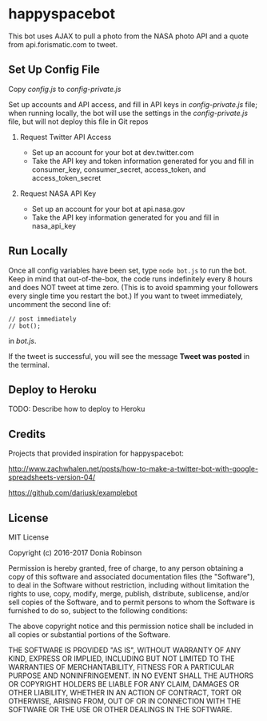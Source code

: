 # happyspacebot

This bot uses AJAX to pull a photo from the NASA photo API and a quote from api.forismatic.com to tweet.

## Set Up Config File

Copy *config.js* to *config-private.js*

Set up accounts and API access, and fill in API keys in *config-private.js* file; when running locally, the bot will use the settings in the *config-private.js* file, but will not deploy this file in Git repos

1. Request Twitter API Access
    * Set up an account for your bot at dev.twitter.com
    * Take the API key and token information generated for you and fill in consumer_key, consumer_secret, access_token, and access_token_secret

2. Request NASA API Key
    * Set up an account for your bot at api.nasa.gov
    * Take the API key information generated for you and fill in nasa_api_key

## Run Locally

Once all config variables have been set, type `node bot.js` to run the bot.  Keep in mind that out-of-the-box, the code runs indefinitely every 8 hours and does NOT tweet at time zero.  (This is to avoid spamming your followers every single time you restart the bot.)  If you want to tweet immediately, uncomment the second line of:
```
// post immediately
// bot();
```

in *bot.js*.

If the tweet is successful, you will see the message **Tweet was posted** in the terminal.

## Deploy to Heroku

TODO: Describe how to deploy to Heroku

## Credits

Projects that provided inspiration for happyspacebot:

http://www.zachwhalen.net/posts/how-to-make-a-twitter-bot-with-google-spreadsheets-version-04/

https://github.com/dariusk/examplebot

## License

MIT License

Copyright (c) 2016-2017 Donia Robinson

Permission is hereby granted, free of charge, to any person obtaining a copy of this software and associated documentation files (the "Software"), to deal in the Software without restriction, including without limitation the rights to use, copy, modify, merge, publish, distribute, sublicense, and/or sell copies of the Software, and to permit persons to whom the Software is furnished to do so, subject to the following conditions:

The above copyright notice and this permission notice shall be included in all copies or substantial portions of the Software.

THE SOFTWARE IS PROVIDED "AS IS", WITHOUT WARRANTY OF ANY KIND, EXPRESS OR IMPLIED, INCLUDING BUT NOT LIMITED TO THE WARRANTIES OF MERCHANTABILITY, FITNESS FOR A PARTICULAR PURPOSE AND NONINFRINGEMENT. IN NO EVENT SHALL THE AUTHORS OR COPYRIGHT HOLDERS BE LIABLE FOR ANY CLAIM, DAMAGES OR OTHER LIABILITY, WHETHER IN AN ACTION OF CONTRACT, TORT OR OTHERWISE, ARISING FROM, OUT OF OR IN CONNECTION WITH THE SOFTWARE OR THE USE OR OTHER DEALINGS IN THE SOFTWARE.